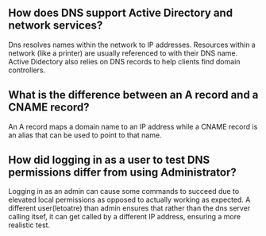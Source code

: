 
## How does DNS support Active Directory and network services?
Dns resolves names within the network to IP addresses. Resources within a network (like a printer) are usually referenced to with their DNS name. Active Didectory also relies on DNS records to help clients find domain controllers. 

## What is the difference between an A record and a CNAME record?
An A record maps a domain name to an IP address while a CNAME record is an alias that can be used to point to that name.

## How did logging in as a user to test DNS permissions differ from using Administrator?
Logging in as an admin can cause some commands to succeed due to elevated local permissions as opposed to actually working as expected. A different user(letoatre) than admin ensures that rather than the dns server calling itsef, it can get called by a different IP address, ensuring a more realistic test.